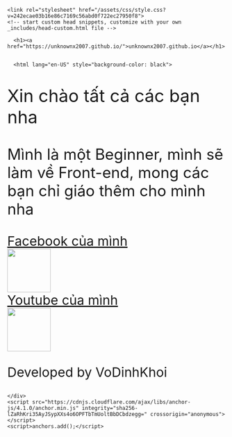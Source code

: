 <!DOCTYPE html>
<html lang="en-US">
  <head>
    <meta charset="UTF-8">
    <meta http-equiv="X-UA-Compatible" content="IE=edge">
    <meta name="viewport" content="width=device-width, initial-scale=1">

<!-- Begin Jekyll SEO tag v2.7.1 -->
<title>unknownx2007.github.io</title>
<meta name="generator" content="Jekyll v3.9.0" />
<meta property="og:title" content="unknownx2007.github.io" />
<meta property="og:locale" content="en_US" />
<link rel="canonical" href="https://unknownx2007.github.io/" />
<meta property="og:url" content="https://unknownx2007.github.io/" />
<meta property="og:site_name" content="unknownx2007.github.io" />
<meta name="twitter:card" content="summary" />
<meta property="twitter:title" content="unknownx2007.github.io" />
<script type="application/ld+json">
{"url":"https://unknownx2007.github.io/","@type":"WebSite","headline":"unknownx2007.github.io","name":"unknownx2007.github.io","@context":"https://schema.org"}</script>
<!-- End Jekyll SEO tag -->

    <link rel="stylesheet" href="/assets/css/style.css?v=242ecae03b16e86c7169c56abd0f722ec27950f8">
    <!-- start custom head snippets, customize with your own _includes/head-custom.html file -->

<!-- Setup Google Analytics -->



<!-- You can set your favicon here -->
<!-- link rel="shortcut icon" type="image/x-icon" href="/favicon.ico" -->

<!-- end custom head snippets -->

  </head>
  <body>
    <div class="container-lg px-3 my-5 markdown-body">
      
      <h1><a href="https://unknownx2007.github.io/">unknownx2007.github.io</a></h1>
      

      <html lang="en-US" style="background-color: black">
<link rel="stylesheet" href="index.css" />
<head>
<title>Beginner Coder</title>
  </head>
  <body class="body">
   <p style="font-size: 40px">Xin chào tất cả các bạn nha</p>
   <p style="font-size: 35px">Mình là một Beginner, mình sẽ làm về Front-end, mong các bạn chỉ giáo thêm cho mình nha</p>
    <a href="https://www.facebook.com/UnknownX.2007/" style="font-size: 30px">Facebook của mình</a> <br />
   <img src="https://tse4.mm.bing.net/th?id=OIP.iSE7fOtQA9P_eqFgVA5_ogHaGZ&amp;pid=Api&amp;P=0&amp;w=198&amp;h=172" width="100" height="100" /> <br />
   <a href="https://www.youtube.com/channel/UCcs0UoG0pqi7K_XcrI59SBw" style="font-size: 30px">Youtube của mình</a> <br />
   <img src="https://tse1.mm.bing.net/th?id=OIP.Gjm7_ItVSXAIIEhKgA_HmwHaE8&amp;pid=Api&amp;P=0&amp;w=226&amp;h=152" width="100" height="100" /> 
   <p style="font-size: 30px" class="style">Developed by VoDinhKhoi</p>
   </body>
</html>


      
    </div>
    <script src="https://cdnjs.cloudflare.com/ajax/libs/anchor-js/4.1.0/anchor.min.js" integrity="sha256-lZaRhKri35AyJSypXXs4o6OPFTbTmUoltBbDCbdzegg=" crossorigin="anonymous"></script>
    <script>anchors.add();</script>
  </body>
</html>
